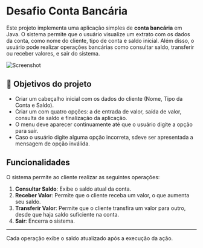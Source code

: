 # Desafio Conta Bancária

Este projeto implementa uma aplicação simples de **conta bancária** em Java. O sistema permite que o usuário visualize um extrato com os dados da conta, como nome do cliente, tipo de conta e saldo inicial. Além disso, o usuário pode realizar operações bancárias como consultar saldo, transferir ou receber valores, e sair do sistema.

![Screenshot](img/Preview.png)

## 🔨 Objetivos do projeto
- Criar um cabeçalho inicial com os dados do cliente (Nome, Tipo da Conta e Saldo).
- Criar um com quatro opções: a de entrada de valor, saída de valor, consulta de saldo e finalização da aplicação.
- O menu deve aparecer continuamente até que o usuário digite a opção para sair.
- Caso o usuário digite alguma opção incorreta, sdeve ser apresentada a mensagem de opção inválida.

## Funcionalidades
O sistema permite ao cliente realizar as seguintes operações:

1. **Consultar Saldo**: Exibe o saldo atual da conta.
2. **Receber Valor**: Permite que o cliente receba um valor, o que aumenta seu saldo.
3. **Transferir Valor**: Permite que o cliente transfira um valor para outro, desde que haja saldo suficiente na conta.
4. **Sair**: Encerra o sistema.
---

Cada operação exibe o saldo atualizado após a execução da ação.



